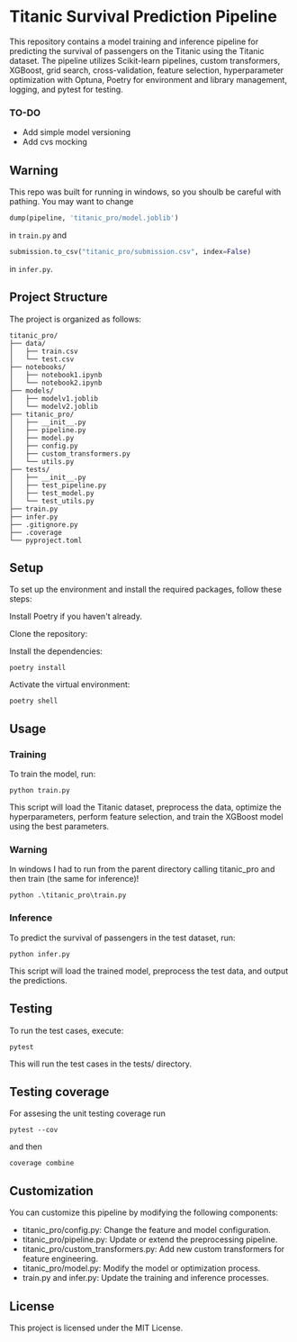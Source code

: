 # Titanic Survival Prediction Pipeline
This repository contains a model training and inference pipeline for predicting the survival of passengers on the Titanic using the Titanic dataset. The pipeline utilizes Scikit-learn pipelines, custom transformers, XGBoost, grid search, cross-validation, feature selection, hyperparameter optimization with Optuna, Poetry for environment and library management, logging, and pytest for testing.
### TO-DO
- Add simple model versioning
- Add cvs mocking
## Warning
This repo was built for running in windows, so you shoulb be careful with pathing. You may want to change 
```python
dump(pipeline, 'titanic_pro/model.joblib')
```
in `train.py` and
```python
submission.to_csv("titanic_pro/submission.csv", index=False)
```
in `infer.py`.

## Project Structure
The project is organized as follows:

```console
titanic_pro/
├── data/
│   ├── train.csv
│   └── test.csv
├── notebooks/
│   ├── notebook1.ipynb
│   └── notebook2.ipynb
├── models/
│   ├── modelv1.joblib
│   └── modelv2.joblib
├── titanic_pro/
│   ├── __init__.py
│   ├── pipeline.py
│   ├── model.py
│   ├── config.py
│   ├── custom_transformers.py
│   └── utils.py
├── tests/
│   ├── __init__.py
│   ├── test_pipeline.py
│   ├── test_model.py
│   └── test_utils.py
├── train.py
├── infer.py
├── .gitignore.py
├── .coverage
└── pyproject.toml
```
## Setup
To set up the environment and install the required packages, follow these steps:

Install Poetry if you haven't already.

Clone the repository:

Install the dependencies:
```console
poetry install
```
Activate the virtual environment:
```console
poetry shell
```
## Usage
### Training
To train the model, run:

```console
python train.py
```
This script will load the Titanic dataset, preprocess the data, optimize the hyperparameters, perform feature selection, and train the XGBoost model using the best parameters.
### Warning
In windows I had to run from the parent directory calling titanic_pro and then train (the same for inference)!
```console
python .\titanic_pro\train.py
```
### Inference
To predict the survival of passengers in the test dataset, run:

```console
python infer.py
```
This script will load the trained model, preprocess the test data, and output the predictions.

## Testing
To run the test cases, execute:

```console
pytest
```
This will run the test cases in the tests/ directory.

## Testing coverage
For assesing the unit testing coverage run
```console
pytest --cov 
```
and then
```console
coverage combine
```

## Customization
You can customize this pipeline by modifying the following components:

- titanic_pro/config.py: Change the feature and model configuration.
- titanic_pro/pipeline.py: Update or extend the preprocessing pipeline.
- titanic_pro/custom_transformers.py: Add new custom transformers for feature engineering.
- titanic_pro/model.py: Modify the model or optimization process.
- train.py and infer.py: Update the training and inference processes.
## License
This project is licensed under the MIT License.